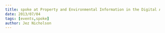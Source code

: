 ```yaml
---
title: spoke at Property and Environmental Information in the Digital Age
date: 2013/07/04
tags: [events,spoke]
author: Jez Nicholson
---
```

